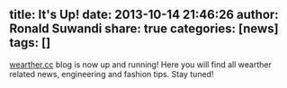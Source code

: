title: It's Up!
date: 2013-10-14 21:46:26
author: Ronald Suwandi
share: true
categories: [news]
tags: []
---
[wearther.cc](http://wearther.cc) blog is now up and running! Here you will find all wearther related news, engineering and fashion tips. Stay tuned!
